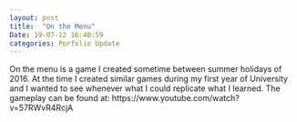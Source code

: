 ```yaml
---
layout: post
title:  "On the Menu"
Date: 19-07-12 16:40:59 
categories: Porfolio Update
---
```

<p>
On the menu is a game I created sometime between summer holidays of 2016. At the time I created similar games during my first year of University and I wanted to see
whenever what I could replicate what I learned.
The gameplay can be found at:
https://www.youtube.com/watch?v=57RWvR4RcjA
</p>
